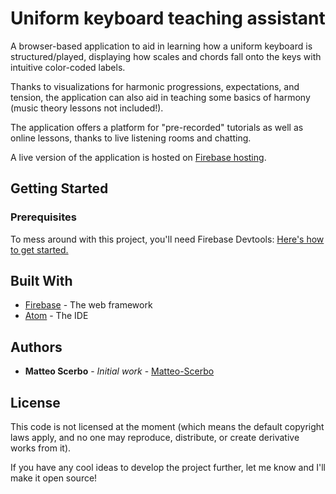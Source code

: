 # Uniform keyboard teaching assistant

A browser-based application to aid in learning how a uniform keyboard is structured/played, displaying how scales and chords fall onto the keys with intuitive color-coded labels.

Thanks to visualizations for harmonic progressions, expectations, and tension, the application can also aid in teaching some basics of harmony (music theory lessons not included!).

The application offers a platform for "pre-recorded" tutorials as well as online lessons, thanks to live listening rooms and chatting.

A live version of the application is hosted on [Firebase hosting](https://uniform-keyboard.firebaseapp.com/).

## Getting Started

### Prerequisites

To mess around with this project, you'll need Firebase Devtools:
[Here's how to get started.](https://firebase.google.com/docs/cli/)

## Built With

* [Firebase](https://firebase.google.com/) - The web framework
* [Atom](https://atom.io/) - The IDE

## Authors

* **Matteo Scerbo** - *Initial work* - [Matteo-Scerbo](https://gist.github.com/Matteo-Scerbo)

## License

This code is not licensed at the moment (which means the default copyright laws apply, and no one may reproduce, distribute, or create derivative works from it).

If you have any cool ideas to develop the project further, let me know and I'll make it open source!
